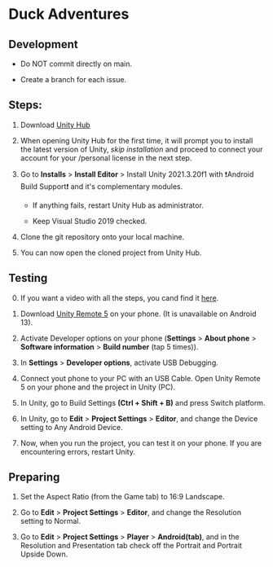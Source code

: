 # Duck Adventures

## Development

* Do NOT commit directly on main.

* Create a branch for each issue.


## Steps:

1. Download [Unity Hub](https://unity.com/download) 

2. When opening Unity Hub for the first time, it will prompt you to install the latest version of Unity, _skip installation_ and proceed to connect your account for your /personal license in the next step.

3.  Go to **Installs** > **Install Editor** > Install Unity 2021.3.20f1 with :exclamation:Android Build Support:exclamation: and it's complementary modules.
    - If anything fails, restart Unity Hub as administrator.

    - Keep Visual Studio 2019 checked.

4. Clone the git repository onto your local machine.

5. You can now open the cloned project from Unity Hub.


## Testing
0. If you want a video with all the steps, you cand find it [here](https://youtu.be/CGleQZVgdN4).

1. Download [Unity Remote 5](https://play.google.com/store/apps/details?id=com.unity3d.mobileremote&hl=en_US&pli=1) on your phone. (It is unavailable on Android 13).

2. Activate Developer options on your phone (**Settings** > **About phone** > **Software information** > **Build number** (tap 5 times)).

3. In **Settings** > **Developer options**, activate USB Debugging.

4. Connect yout phone to your PC with an USB Cable. Open Unity Remote 5 on your phone and the project in Unity (PC).

5. In Unity, go to Build Settings **(Ctrl + Shift + B)** and press Switch platform.

6. In Unity, go to **Edit** > **Project Settings** > **Editor**, and change the Device setting to Any Android Device.

7. Now, when you run the project, you can test it on your phone. If you are encountering errors, restart Unity.


## Preparing
1. Set the Aspect Ratio (from the Game tab) to 16:9 Landscape.

2. Go to **Edit** > **Project Settings** > **Editor**, and change the Resolution setting to Normal.

3. Go to **Edit** > **Project Settings** > **Player** > **Android(tab)**, and in the Resolution and Presentation tab check off the Portrait and Portrait Upside Down.
